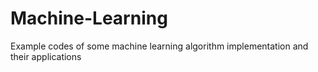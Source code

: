 # Machine-Learning
Example codes of some machine learning algorithm implementation and their applications
